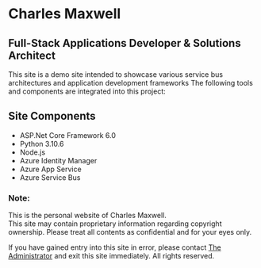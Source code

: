 # Charles Maxwell
## Full-Stack Applications Developer & Solutions Architect

<p>This site is a demo site intended to showcase various service bus architectures and application development frameworks
The following tools and components are integrated into this project:</p>

<h2>Site Components</h2>

<ul>
  <li>ASP.Net Core Framework 6.0</li>
  <li>Python 3.10.6
  <li>Node.js</>
  <li>Azure Identity Manager</li>
  <li>Azure App Service</li>
  <li>Azure Service Bus
</ul>

 <h3>Note:</h3>

This is the personal website of Charles Maxwell.<br />
This site may contain proprietary information regarding copyright ownership. Please treat all contents as confidential and for your eyes only.

If you have gained entry into this site in error, please contact <a href="mailto:CharlesMaxwell87@gmail.com" target="_blank">The Administrator</a> and exit this site immediately.  All rights reserved.   


